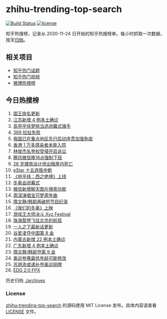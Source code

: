 # zhihu-trending-top-search

[![Build Status](https://github.com/justjavac/zhihu-trending-top-search/workflows/ci/badge.svg?branch=main)](https://github.com/justjavac/zhihu-trending-top-search/actions)
[![license](https://img.shields.io/github/license/justjavac/zhihu-trending-top-search)](https://github.com/justjavac/zhihu-trending-top-search/blob/main/LICENSE)

知乎热搜榜，记录从 2020-11-24 日开始的知乎热搜榜单。每小时抓取一次数据，按天[归档](./archives)。

## 相关项目

- [知乎热门话题](https://github.com/justjavac/zhihu-trending-hot-questions)
- [知乎热门视频](https://github.com/justjavac/zhihu-trending-hot-video)
- [微博热搜榜](https://github.com/justjavac/weibo-trending-hot-search)

## 今日热搜榜

<!-- BEGIN -->
<!-- 最后更新时间 Sun Feb 20 2022 12:11:43 GMT+0800 (China Standard Time) -->

1. [国王排名更新](https://www.zhihu.com/search?q=国王排名)
1. [江苏新增 4 例本土确诊](https://www.zhihu.com/search?q=江苏新增)
1. [高亭宇徐梦桃当选闭幕式旗手](https://www.zhihu.com/search?q=闭幕式旗手)
1. [369 拉扯失败](https://www.zhihu.com/search?q=tes)
1. [我国已在重点地区先行启动序贯加强免疫](https://www.zhihu.com/search?q=序贯加强免疫)
1. [香港 1 万多感染者未能入院](https://www.zhihu.com/search?q=香港疫情)
1. [林俊杰名誉权受侵开启诉讼](https://www.zhihu.com/search?q=林俊杰诉讼)
1. [腾讯微信晚18点强制下班](https://www.zhihu.com/search?q=腾讯微信)
1. [26 岁建筑设计师出租屋内死亡](https://www.zhihu.com/search?q=26岁建筑设计师)
1. [eStar 十五连胜中断](https://www.zhihu.com/search?q=eStar)
1. [《地平线：西之绝境》上线](https://www.zhihu.com/search?q=地平线西之绝境)
1. [冬奥会闭幕式](https://www.zhihu.com/search?q=冬奥会闭幕式)
1. [微信新增聊天图片搜索功能](https://www.zhihu.com/search?q=微信聊天图片搜索)
1. [周深演唱宝可梦周年曲](https://www.zhihu.com/search?q=宝可梦)
1. [隋文静/韩聪再破短节目纪录](https://www.zhihu.com/search?q=隋文静/韩聪)
1. [《我们的冬奥》上映](https://www.zhihu.com/search?q=我们的冬奥)
1. [游戏王大师决斗 Xyz Festival](https://www.zhihu.com/search?q=游戏王)
1. [珠海暂停飞往北京的航班](https://www.zhihu.com/search?q=珠海疫情)
1. [一人之下最新话更新](https://www.zhihu.com/search?q=一人之下)
1. [谷爱凌夺中国第 8 金](https://www.zhihu.com/search?q=谷爱凌)
1. [内蒙古新增 22 例本土确诊](https://www.zhihu.com/search?q=内蒙古新增)
1. [广东新增 4 例本土确诊](https://www.zhihu.com/search?q=广东新增)
1. [隋文静/韩聪夺第 9 金](https://www.zhihu.com/search?q=隋文静/韩聪)
1. [奥运参赛最低年龄可能修改](https://www.zhihu.com/search?q=奥运最低年龄限制)
1. [苏炳添或递补夺奥运铜牌](https://www.zhihu.com/search?q=苏炳添)
1. [EDG 2:0 FPX](https://www.zhihu.com/search?q=edg)

<!-- END -->

历史归档 [./archives](./archives)

### License

[zhihu-trending-top-search](https://github.com/justjavac/zhihu-trending-top-search)
的源码使用 MIT License 发布。具体内容请查看 [LICENSE](./LICENSE) 文件。
